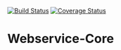[![Build Status](https://travis-ci.org/TAMULib/Weaver-Webservice-Core.svg?branch=2.x)](https://travis-ci.org/TAMULib/Weaver-Webservice-Core)
[![Coverage Status](https://coveralls.io/repos/github/TAMULib/Weaver-Webservice-Core/badge.svg?branch=2.x)](https://coveralls.io/github/TAMULib/Weaver-Webservice-Core?branch=2.x)

Webservice-Core
======================
